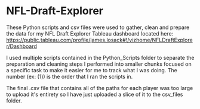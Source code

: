 # NFL-Draft-Explorer

These Python scripts and csv files were used to gather, clean and prepare the data for my NFL Draft Explorer Tableau dashboard located here: https://public.tableau.com/profile/james.losack#!/vizhome/NFLDraftExplorer/Dashboard

I used multiple scripts contained in the Python_Scripts folder to separate the preparation and cleaning steps I performed into smaller chunks focused on a specific task to make it easier for me to track what I was doing. The number (ex: (1)) is the order that I ran the scripts in.

The final .csv file that contains all of the paths for each player was too large to upload it's entirety so I have just uploaded a slice of it to the csv_files folder.

